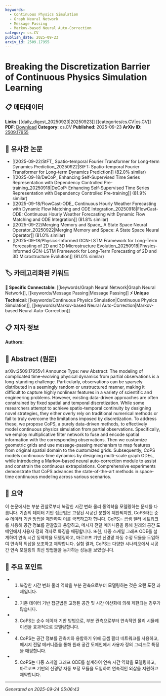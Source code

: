 ```yaml
---
keywords:
  - Continuous Physics Simulation
  - Graph Neural Network
  - Message Passing
  - Markov-based Neural Auto-Correction
category: cs.CV
publish_date: 2025-09-23
arxiv_id: 2509.17955
---
```


<!-- KEYWORD_LINKING_METADATA:
{
  "processed_timestamp": "2025-09-24T05:06:43.648955",
  "vocabulary_version": "1.0",
  "selected_keywords": [
    "Continuous Physics Simulation",
    "Graph Neural Network",
    "Message Passing",
    "Markov-based Neural Auto-Correction"
  ],
  "rejected_keywords": [],
  "similarity_scores": {
    "Continuous Physics Simulation": 0.88,
    "Graph Neural Network": 0.82,
    "Message Passing": 0.8,
    "Markov-based Neural Auto-Correction": 0.78
  },
  "extraction_method": "AI_prompt_based",
  "budget_applied": true,
  "candidates_json": {
    "candidates": [
      {
        "surface": "continuous physics simulation",
        "canonical": "Continuous Physics Simulation",
        "aliases": [
          "CoPS"
        ],
        "category": "unique_technical",
        "rationale": "This term represents the core innovation of the paper, focusing on overcoming discretization in physics simulations.",
        "novelty_score": 0.85,
        "connectivity_score": 0.65,
        "specificity_score": 0.9,
        "link_intent_score": 0.88
      },
      {
        "surface": "graph ODEs",
        "canonical": "Graph Neural Network",
        "aliases": [
          "graph ordinary differential equations"
        ],
        "category": "specific_connectable",
        "rationale": "Graph ODEs are a novel application of Graph Neural Networks, providing a strong link to existing research in continuous-time dynamics.",
        "novelty_score": 0.7,
        "connectivity_score": 0.85,
        "specificity_score": 0.8,
        "link_intent_score": 0.82
      },
      {
        "surface": "message-passing mechanism",
        "canonical": "Message Passing",
        "aliases": [
          "message passing"
        ],
        "category": "specific_connectable",
        "rationale": "This mechanism is crucial for feature mapping in the proposed method, linking to broader work on graph-based learning.",
        "novelty_score": 0.6,
        "connectivity_score": 0.78,
        "specificity_score": 0.75,
        "link_intent_score": 0.8
      },
      {
        "surface": "Markov-based neural auto-correction",
        "canonical": "Markov-based Neural Auto-Correction",
        "aliases": [
          "Markov neural correction"
        ],
        "category": "unique_technical",
        "rationale": "This is a unique component of the proposed method, enhancing continuous extrapolation accuracy.",
        "novelty_score": 0.82,
        "connectivity_score": 0.7,
        "specificity_score": 0.85,
        "link_intent_score": 0.78
      }
    ],
    "ban_list_suggestions": [
      "method",
      "experiment",
      "performance"
    ]
  },
  "decisions": [
    {
      "candidate_surface": "continuous physics simulation",
      "resolved_canonical": "Continuous Physics Simulation",
      "decision": "linked",
      "scores": {
        "novelty": 0.85,
        "connectivity": 0.65,
        "specificity": 0.9,
        "link_intent": 0.88
      }
    },
    {
      "candidate_surface": "graph ODEs",
      "resolved_canonical": "Graph Neural Network",
      "decision": "linked",
      "scores": {
        "novelty": 0.7,
        "connectivity": 0.85,
        "specificity": 0.8,
        "link_intent": 0.82
      }
    },
    {
      "candidate_surface": "message-passing mechanism",
      "resolved_canonical": "Message Passing",
      "decision": "linked",
      "scores": {
        "novelty": 0.6,
        "connectivity": 0.78,
        "specificity": 0.75,
        "link_intent": 0.8
      }
    },
    {
      "candidate_surface": "Markov-based neural auto-correction",
      "resolved_canonical": "Markov-based Neural Auto-Correction",
      "decision": "linked",
      "scores": {
        "novelty": 0.82,
        "connectivity": 0.7,
        "specificity": 0.85,
        "link_intent": 0.78
      }
    }
  ]
}
-->

# Breaking the Discretization Barrier of Continuous Physics Simulation Learning

## 📋 메타데이터

**Links**: [[daily_digest_20250923|20250923]] [[categories/cs.CV|cs.CV]]
**PDF**: [Download](https://arxiv.org/pdf/2509.17955.pdf)
**Category**: cs.CV
**Published**: 2025-09-23
**ArXiv ID**: [2509.17955](https://arxiv.org/abs/2509.17955)

## 🔗 유사한 논문
- [[2025-09-22/StFT_ Spatio-temporal Fourier Transformer for Long-term Dynamics Prediction_20250922|StFT: Spatio-temporal Fourier Transformer for Long-term Dynamics Prediction]] (82.0% similar)
- [[2025-09-18/DeCoP_ Enhancing Self-Supervised Time Series Representation with Dependency Controlled Pre-training_20250918|DeCoP: Enhancing Self-Supervised Time Series Representation with Dependency Controlled Pre-training]] (81.9% similar)
- [[2025-09-18/FlowCast-ODE_ Continuous Hourly Weather Forecasting with Dynamic Flow Matching and ODE Integration_20250918|FlowCast-ODE: Continuous Hourly Weather Forecasting with Dynamic Flow Matching and ODE Integration]] (81.8% similar)
- [[2025-09-22/Merging Memory and Space_ A State Space Neural Operator_20250922|Merging Memory and Space: A State Space Neural Operator]] (81.0% similar)
- [[2025-09-18/Physics-Informed GCN-LSTM Framework for Long-Term Forecasting of 2D and 3D Microstructure Evolution_20250918|Physics-Informed GCN-LSTM Framework for Long-Term Forecasting of 2D and 3D Microstructure Evolution]] (81.0% similar)

## 🏷️ 카테고리화된 키워드
**🔗 Specific Connectable**: [[keywords/Graph Neural Network|Graph Neural Network]], [[keywords/Message Passing|Message Passing]]
**⚡ Unique Technical**: [[keywords/Continuous Physics Simulation|Continuous Physics Simulation]], [[keywords/Markov-based Neural Auto-Correction|Markov-based Neural Auto-Correction]]

## 📋 저자 정보

**Authors:** 

## 📄 Abstract (원문)

arXiv:2509.17955v1 Announce Type: new 
Abstract: The modeling of complicated time-evolving physical dynamics from partial observations is a long-standing challenge. Particularly, observations can be sparsely distributed in a seemingly random or unstructured manner, making it difficult to capture highly nonlinear features in a variety of scientific and engineering problems. However, existing data-driven approaches are often constrained by fixed spatial and temporal discretization. While some researchers attempt to achieve spatio-temporal continuity by designing novel strategies, they either overly rely on traditional numerical methods or fail to truly overcome the limitations imposed by discretization. To address these, we propose CoPS, a purely data-driven methods, to effectively model continuous physics simulation from partial observations. Specifically, we employ multiplicative filter network to fuse and encode spatial information with the corresponding observations. Then we customize geometric grids and use message-passing mechanism to map features from original spatial domain to the customized grids. Subsequently, CoPS models continuous-time dynamics by designing multi-scale graph ODEs, while introducing a Markov-based neural auto-correction module to assist and constrain the continuous extrapolations. Comprehensive experiments demonstrate that CoPS advances the state-of-the-art methods in space-time continuous modeling across various scenarios.

## 📝 요약

이 논문에서는 부분 관찰로부터 복잡한 시간 변화 물리 동역학을 모델링하는 문제를 다룹니다. 기존의 데이터 기반 접근법은 고정된 시공간 분할에 제한되지만, CoPS라는 순수 데이터 기반 방법을 제안하여 이를 극복하고자 합니다. CoPS는 곱셈 필터 네트워크를 사용해 공간 정보를 관찰값과 융합하고, 메시지 전달 메커니즘을 통해 원래의 공간 도메인에서 사용자 정의 격자로 특징을 매핑합니다. 또한, 다중 스케일 그래프 ODE를 설계하여 연속 시간 동역학을 모델링하고, 마르코프 기반 신경망 자동 수정 모듈을 도입하여 연속적 외삽을 보조하고 제약합니다. 실험 결과, CoPS는 다양한 시나리오에서 시공간 연속 모델링의 최신 방법들을 능가하는 성능을 보였습니다.

## 🎯 주요 포인트

- 1. 복잡한 시간 변화 물리 역학을 부분 관측으로부터 모델링하는 것은 오랜 도전 과제입니다.
- 2. 기존 데이터 기반 접근법은 고정된 공간 및 시간 이산화에 의해 제한되는 경우가 많습니다.
- 3. CoPS는 순수 데이터 기반 방법으로, 부분 관측으로부터 연속적인 물리 시뮬레이션을 효과적으로 모델링합니다.
- 4. CoPS는 공간 정보를 관측치와 융합하기 위해 곱셈 필터 네트워크를 사용하고, 메시지 전달 메커니즘을 통해 원래 공간 도메인에서 사용자 정의 그리드로 특징을 매핑합니다.
- 5. CoPS는 다중 스케일 그래프 ODE를 설계하여 연속 시간 역학을 모델링하고, 마르코프 기반의 신경망 자동 보정 모듈을 도입하여 연속적인 외삽을 지원하고 제약합니다.


---

*Generated on 2025-09-24 05:06:43*